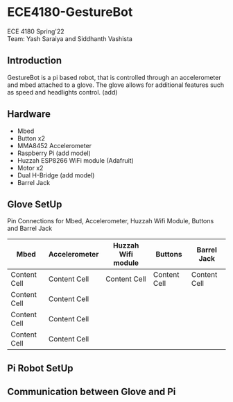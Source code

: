# ECE4180-GestureBot
ECE 4180 Spring'22 </br>
Team: Yash Saraiya and Siddhanth Vashista </br>

## Introduction
GestureBot is a pi based robot, that is controlled through an accelerometer and mbed attached to a glove. The glove allows for additional features such as speed and headlights control. (add)

## Hardware
 - Mbed
 - Button x2
 - MMA8452 Accelerometer
 - Raspberry Pi (add model)
 - Huzzah ESP8266 WiFi module (Adafruit)
 - Motor x2
 - Dual H-Bridge (add model)
 - Barrel Jack

## Glove SetUp
Pin Connections for Mbed, Accelerometer, Huzzah Wifi Module, Buttons and Barrel Jack

| Mbed  | Accelerometer | Huzzah Wifi module | Buttons | Barrel Jack |
| ------------- | ------------- | ------------- | ------------- | ------------- |
| Content Cell  | Content Cell  | Content Cell  | Content Cell  | Content Cell  |
| Content Cell  | Content Cell  |
| Content Cell  | Content Cell  |
| Content Cell  | Content Cell  |

## Pi Robot SetUp

## Communication between Glove and Pi
